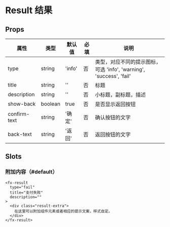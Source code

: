 # Result 结果

## Props

| 属性         | 类型    | 默认值 | 必填 | 说明                                                                |
| ------------ | ------- | ------ | ---- | ------------------------------------------------------------------- |
| type         | string  | 'info' | 否   | 类型，对应不同的提示图标，可选 'info', 'warning', 'success', 'fail' |
| title        | string  | ''     | 否   | 标题                                                                |
| description  | string  | ''     | 否   | 小标题，副标题，描述                                                |
| show-back    | boolean | true   | 否   | 是否显示返回按钮                                                    |
| confirm-text | string  | '确定' | 否   | 确认按钮的文字                                                      |
| back-text    | string  | '返回' | 否   | 返回按钮的文字                                                      |

## Slots

### 附加内容（#default）

```
<fx-result
  type="fail"
  title="支付失败"
  description=""
>
  <div class="result-extra">
    在这里可以附加组件元素或者相应的提示文案，样式自定。
  </div>
</fx-result>
```
